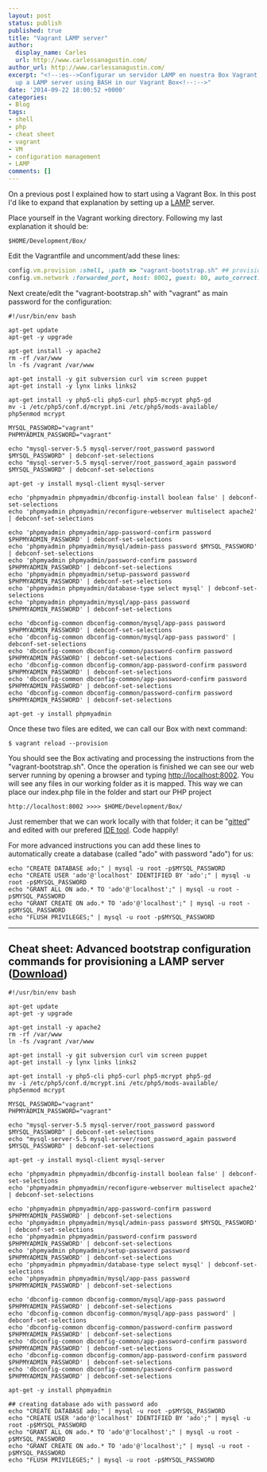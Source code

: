 ```yaml
---
layout: post
status: publish
published: true
title: "Vagrant LAMP server"
author:
  display_name: Carles
  url: http://www.carlessanagustin.com/
author_url: http://www.carlessanagustin.com/
excerpt: "<!--:es-->Configurar un servidor LAMP en nuestra Box Vagrant usando BASH<!--:--><!--:en-->Setting
  up a LAMP server using BASH in our Vagrant Box<!--:-->"
date: '2014-09-22 18:00:52 +0000'
categories:
- Blog
tags:
- shell
- php
- cheat sheet
- vagrant
- VM
- configuration management
- LAMP
comments: []
---
```

On a previous post I explained how to start using a Vagrant Box. In this post I'd like to expand that explanation by setting up a [LAMP](http://en.wikipedia.org/wiki/LAMP_(software_bundle) "LAMP") server.

Place yourself in the Vagrant working directory. Following my last explanation it should be:

`$HOME/Development/Box/`

Edit the Vagrantfile and uncomment/add these lines:

```ruby
config.vm.provision :shell, :path => "vagrant-bootstrap.sh" ## provisioning file with instructions
config.vm.network :forwarded_port, host: 8002, guest: 80, auto_correct: true ## port forwarding 80 >> 8002
```

Next create/edit the "vagrant-bootstrap.sh" with "vagrant" as main password for the configuration:

```shell
#!/usr/bin/env bash

apt-get update
apt-get -y upgrade

apt-get install -y apache2
rm -rf /var/www
ln -fs /vagrant /var/www

apt-get install -y git subversion curl vim screen puppet
apt-get install -y lynx links links2

apt-get install -y php5-cli php5-curl php5-mcrypt php5-gd
mv -i /etc/php5/conf.d/mcrypt.ini /etc/php5/mods-available/
php5enmod mcrypt

MYSQL_PASSWORD="vagrant"
PHPMYADMIN_PASSWORD="vagrant"

echo "mysql-server-5.5 mysql-server/root_password password $MYSQL_PASSWORD" | debconf-set-selections
echo "mysql-server-5.5 mysql-server/root_password_again password $MYSQL_PASSWORD" | debconf-set-selections

apt-get -y install mysql-client mysql-server

echo 'phpmyadmin phpmyadmin/dbconfig-install boolean false' | debconf-set-selections
echo 'phpmyadmin phpmyadmin/reconfigure-webserver multiselect apache2' | debconf-set-selections

echo 'phpmyadmin phpmyadmin/app-password-confirm password $PHPMYADMIN_PASSWORD' | debconf-set-selections
echo 'phpmyadmin phpmyadmin/mysql/admin-pass password $MYSQL_PASSWORD' | debconf-set-selections
echo 'phpmyadmin phpmyadmin/password-confirm password $PHPMYADMIN_PASSWORD' | debconf-set-selections
echo 'phpmyadmin phpmyadmin/setup-password password $PHPMYADMIN_PASSWORD' | debconf-set-selections
echo 'phpmyadmin phpmyadmin/database-type select mysql' | debconf-set-selections
echo 'phpmyadmin phpmyadmin/mysql/app-pass password $PHPMYADMIN_PASSWORD' | debconf-set-selections

echo 'dbconfig-common dbconfig-common/mysql/app-pass password $PHPMYADMIN_PASSWORD' | debconf-set-selections
echo 'dbconfig-common dbconfig-common/mysql/app-pass password' | debconf-set-selections
echo 'dbconfig-common dbconfig-common/password-confirm password $PHPMYADMIN_PASSWORD' | debconf-set-selections
echo 'dbconfig-common dbconfig-common/app-password-confirm password $PHPMYADMIN_PASSWORD' | debconf-set-selections
echo 'dbconfig-common dbconfig-common/app-password-confirm password $PHPMYADMIN_PASSWORD' | debconf-set-selections
echo 'dbconfig-common dbconfig-common/password-confirm password $PHPMYADMIN_PASSWORD' | debconf-set-selections

apt-get -y install phpmyadmin
```

Once these two files are edited, we can call our Box with next command:

`$ vagrant reload --provision`

You should see the Box activating and processing the instructions from the "vagrant-bootstrap.sh". Once the operation is finished we can see our web server running by opening a browser and typing [http://localhost:8002](http://localhost:8002). You will see any files in our working folder as it is mapped. This way we can place our index.php file in the folder and start our PHP project

`http://localhost:8002 >>>> $HOME/Development/Box/`

Just remember that we can work locally with that folder; it can be "[gitted](http://git-scm.com/ "Git")" and edited with our prefered [IDE tool](http://en.wikipedia.org/wiki/Integrated_development_environment "Integrated Development Environment"). Code happily!

For more advanced instructions you can add these lines to automatically create a database (called "ado" with password "ado") for us:

```shell
echo "CREATE DATABASE ado;" | mysql -u root -p$MYSQL_PASSWORD
echo "CREATE USER 'ado'@'localhost' IDENTIFIED BY 'ado';" | mysql -u root -p$MYSQL_PASSWORD
echo "GRANT ALL ON ado.* TO 'ado'@'localhost';" | mysql -u root -p$MYSQL_PASSWORD
echo "GRANT CREATE ON ado.* TO 'ado'@'localhost';" | mysql -u root -p$MYSQL_PASSWORD
echo "FLUSH PRIVILEGES;" | mysql -u root -p$MYSQL_PASSWORD
````

* * *

## Cheat sheet: Advanced bootstrap configuration commands for provisioning a LAMP server ([Download](http://www.carlessanagustin.com/Snippets/vagrant/vagrant-bootstrap2.sh.txt "Cheat Sheet"))

```shell
#!/usr/bin/env bash

apt-get update
apt-get -y upgrade

apt-get install -y apache2
rm -rf /var/www
ln -fs /vagrant /var/www

apt-get install -y git subversion curl vim screen puppet
apt-get install -y lynx links links2

apt-get install -y php5-cli php5-curl php5-mcrypt php5-gd
mv -i /etc/php5/conf.d/mcrypt.ini /etc/php5/mods-available/
php5enmod mcrypt

MYSQL_PASSWORD="vagrant"
PHPMYADMIN_PASSWORD="vagrant"

echo "mysql-server-5.5 mysql-server/root_password password $MYSQL_PASSWORD" | debconf-set-selections
echo "mysql-server-5.5 mysql-server/root_password_again password $MYSQL_PASSWORD" | debconf-set-selections

apt-get -y install mysql-client mysql-server

echo 'phpmyadmin phpmyadmin/dbconfig-install boolean false' | debconf-set-selections
echo 'phpmyadmin phpmyadmin/reconfigure-webserver multiselect apache2' | debconf-set-selections

echo 'phpmyadmin phpmyadmin/app-password-confirm password $PHPMYADMIN_PASSWORD' | debconf-set-selections
echo 'phpmyadmin phpmyadmin/mysql/admin-pass password $MYSQL_PASSWORD' | debconf-set-selections
echo 'phpmyadmin phpmyadmin/password-confirm password $PHPMYADMIN_PASSWORD' | debconf-set-selections
echo 'phpmyadmin phpmyadmin/setup-password password $PHPMYADMIN_PASSWORD' | debconf-set-selections
echo 'phpmyadmin phpmyadmin/database-type select mysql' | debconf-set-selections
echo 'phpmyadmin phpmyadmin/mysql/app-pass password $PHPMYADMIN_PASSWORD' | debconf-set-selections

echo 'dbconfig-common dbconfig-common/mysql/app-pass password $PHPMYADMIN_PASSWORD' | debconf-set-selections
echo 'dbconfig-common dbconfig-common/mysql/app-pass password' | debconf-set-selections
echo 'dbconfig-common dbconfig-common/password-confirm password $PHPMYADMIN_PASSWORD' | debconf-set-selections
echo 'dbconfig-common dbconfig-common/app-password-confirm password $PHPMYADMIN_PASSWORD' | debconf-set-selections
echo 'dbconfig-common dbconfig-common/app-password-confirm password $PHPMYADMIN_PASSWORD' | debconf-set-selections
echo 'dbconfig-common dbconfig-common/password-confirm password $PHPMYADMIN_PASSWORD' | debconf-set-selections

apt-get -y install phpmyadmin

## creating database ado with password ado
echo "CREATE DATABASE ado;" | mysql -u root -p$MYSQL_PASSWORD
echo "CREATE USER 'ado'@'localhost' IDENTIFIED BY 'ado';" | mysql -u root -p$MYSQL_PASSWORD
echo "GRANT ALL ON ado.* TO 'ado'@'localhost';" | mysql -u root -p$MYSQL_PASSWORD
echo "GRANT CREATE ON ado.* TO 'ado'@'localhost';" | mysql -u root -p$MYSQL_PASSWORD
echo "FLUSH PRIVILEGES;" | mysql -u root -p$MYSQL_PASSWORD
```
